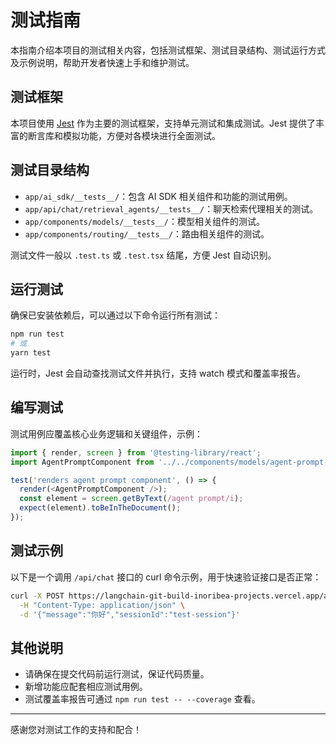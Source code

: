 # 测试指南

本指南介绍本项目的测试相关内容，包括测试框架、测试目录结构、测试运行方式及示例说明，帮助开发者快速上手和维护测试。

## 测试框架

本项目使用 [Jest](https://jestjs.io/) 作为主要的测试框架，支持单元测试和集成测试。Jest 提供了丰富的断言库和模拟功能，方便对各模块进行全面测试。

## 测试目录结构

- `app/ai_sdk/__tests__/`：包含 AI SDK 相关组件和功能的测试用例。
- `app/api/chat/retrieval_agents/__tests__/`：聊天检索代理相关的测试。
- `app/components/models/__tests__/`：模型相关组件的测试。
- `app/components/routing/__tests__/`：路由相关组件的测试。

测试文件一般以 `.test.ts` 或 `.test.tsx` 结尾，方便 Jest 自动识别。

## 运行测试

确保已安装依赖后，可以通过以下命令运行所有测试：

```bash
npm run test
# 或
yarn test
```

运行时，Jest 会自动查找测试文件并执行，支持 watch 模式和覆盖率报告。

## 编写测试

测试用例应覆盖核心业务逻辑和关键组件，示例：

```ts
import { render, screen } from '@testing-library/react';
import AgentPromptComponent from '../../components/models/agent-prompt-component';

test('renders agent prompt component', () => {
  render(<AgentPromptComponent />);
  const element = screen.getByText(/agent prompt/i);
  expect(element).toBeInTheDocument();
});
```

## 测试示例

以下是一个调用 `/api/chat` 接口的 curl 命令示例，用于快速验证接口是否正常：

```bash
curl -X POST https://langchain-git-build-inoribea-projects.vercel.app/api/chat \
  -H "Content-Type: application/json" \
  -d '{"message":"你好","sessionId":"test-session"}'
```

## 其他说明

- 请确保在提交代码前运行测试，保证代码质量。
- 新增功能应配套相应测试用例。
- 测试覆盖率报告可通过 `npm run test -- --coverage` 查看。

---

感谢您对测试工作的支持和配合！
